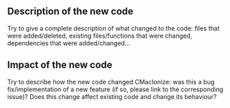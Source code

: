 ## Description of the new code

Try to give a complete description of what changed to the code: files that were added/deleted, existing files/functions that were changed, dependencies that were added/changed...

## Impact of the new code

Try to describe how the new code changed CMacIonize: was this a bug fix/implementation of a new feature (if so, please link to the corresponding issue)? Does this change affect existing code and change its behaviour?
